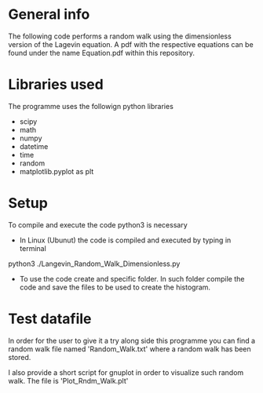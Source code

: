 # General info
The following code performs a random walk using the dimensionless version of the Lagevin equation. A pdf with the respective equations can be found under the name Equation.pdf within this repository. 

# Libraries used
The programme uses the followign python libraries

* scipy                    
* math 
* numpy
* datetime                                                     
* time                           
* random
* matplotlib.pyplot as plt    

# Setup
To compile and execute the code python3 is necessary 

* In Linux (Ubunut) the code is compiled and executed by typing in terminal

python3 ./Langevin_Random_Walk_Dimensionless.py

* To use the code create and specific folder. In such folder compile the code and save the files to be used to create the histogram.

# Test datafile
In order for the user to give it a try along side this programme you can find a random walk file named 'Random_Walk.txt' where a random walk has been stored.

I also provide a short script for gnuplot in order to visualize such random walk. The file is 'Plot_Rndm_Walk.plt'

